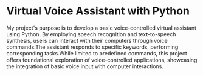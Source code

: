 # Virtual Voice Assistant with Python
My project's purpose is to develop a basic voice-controlled virtual assistant using Python.
By employing speech recognition and text-to-speech synthesis, users can interact with their computers through voice commands.The assistant responds to specific keywords, performing corresponding tasks.While limited to predefined commands, this project offers foundational exploration of voice-controlled applications, showcasing the integration of basic voice input with computer interactions.
